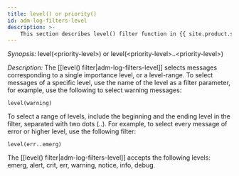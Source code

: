 ```yaml
---
title: level() or priority()
id: adm-log-filters-level
description: >-
    This section describes level() filter function in {{ site.product.short_name }}.
---
```


*Synopsis:* level(\<priority-level\>) or level(\<priority-level\>..\<priority-level\>)

*Description:* The [[level() filter|adm-log-filters-level]] selects messages corresponding to a
single importance level, or a level-range. To select messages of a
specific level, use the name of the level as a filter parameter, for
example, use the following to select warning messages:

```config
level(warning)
```

To select a range of levels, include the beginning and the ending level
in the filter, separated with two dots (..). For example, to select
every message of error or higher level, use the following filter:

```config
level(err..emerg)
```

The [[level() filter|adm-log-filters-level]] accepts the following levels: emerg, alert, crit,
err, warning, notice, info, debug.
